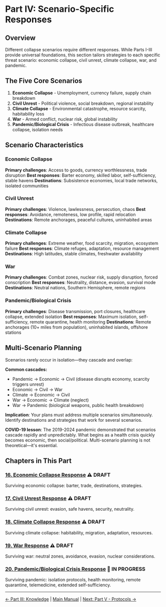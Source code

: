 # Part IV: Scenario-Specific Responses

## Overview

Different collapse scenarios require different responses. While Parts I-III provide universal foundations, this section tailors strategies to each specific threat scenario: economic collapse, civil unrest, climate collapse, war, and pandemic.

## The Five Core Scenarios

1. **Economic Collapse** - Unemployment, currency failure, supply chain breakdown
2. **Civil Unrest** - Political violence, social breakdown, regional instability
3. **Climate Collapse** - Environmental catastrophe, resource scarcity, habitability loss
4. **War** - Armed conflict, nuclear risk, global instability
5. **Pandemic/Biological Crisis** - Infectious disease outbreak, healthcare collapse, isolation needs

## Scenario Characteristics

### Economic Collapse

**Primary challenges**: Access to goods, currency worthlessness, trade disruption
**Best responses**: Barter economy, skilled labor, self-sufficiency, stable havens
**Destinations**: Subsistence economies, local trade networks, isolated communities

### Civil Unrest

**Primary challenges**: Violence, lawlessness, persecution, chaos
**Best responses**: Avoidance, remoteness, low profile, rapid relocation
**Destinations**: Remote anchorages, peaceful cultures, uninhabited areas

### Climate Collapse

**Primary challenges**: Extreme weather, food scarcity, migration, ecosystem failure
**Best responses**: Climate refuges, adaptation, resource management
**Destinations**: High latitudes, stable climates, freshwater availability

### War

**Primary challenges**: Combat zones, nuclear risk, supply disruption, forced conscription
**Best responses**: Neutrality, distance, evasion, survival mode
**Destinations**: Neutral nations, Southern Hemisphere, remote regions

### Pandemic/Biological Crisis

**Primary challenges**: Disease transmission, port closures, healthcare collapse, extended isolation
**Best responses**: Maximum isolation, self-sufficiency, remote quarantine, health monitoring
**Destinations**: Remote anchorages (10+ miles from population), uninhabited islands, offshore stations

## Multi-Scenario Planning

Scenarios rarely occur in isolation—they cascade and overlap:

**Common cascades:**

- Pandemic → Economic → Civil (disease disrupts economy, scarcity triggers unrest)
- Economic → Civil → War
- Climate → Economic → Civil
- War → Economic → Climate (neglect)
- War → Pandemic (biological weapons, public health breakdown)

**Implication**: Your plans must address multiple scenarios simultaneously. Identify destinations and strategies that work for several scenarios.

**COVID-19 lesson**: The 2019-2024 pandemic demonstrated that scenarios cascade rapidly and unpredictably. What begins as a health crisis quickly becomes economic, then social/political. Multi-scenario planning is not theoretical—it's essential.

## Chapters in This Part

### [16. Economic Collapse Response](16-economic-collapse.md) ⚠️ DRAFT

Surviving economic collapse: barter, trade, destinations, strategies.

### [17. Civil Unrest Response](17-civil-unrest.md) ⚠️ DRAFT

Surviving civil unrest: evasion, safe havens, security, neutrality.

### [18. Climate Collapse Response](18-climate-collapse.md) ⚠️ DRAFT

Surviving climate collapse: habitability, migration, adaptation, resources.

### [19. War Response](19-war.md) ⚠️ DRAFT

Surviving war: neutral zones, avoidance, evasion, nuclear considerations.

### [20. Pandemic/Biological Crisis Response](20-pandemic-biological.md) 🔄 IN PROGRESS

Surviving pandemic: isolation protocols, health monitoring, remote quarantine, telemedicine, extended self-sufficiency.

---

[← Part III: Knowledge](../part-3-knowledge-skills/README.md) | [Main Manual](../README.md) | [Next: Part V - Protocols →](../part-5-protocols/README.md)
